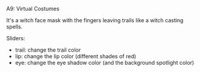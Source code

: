 A9: Virtual Costumes

It's a witch face mask with the fingers leaving trails like a witch casting spells.

Sliders:
- trail: change the trail color
- lip: change the lip color (different shades of red)
- eye: change the eye shadow color (and the background spotlight color)
